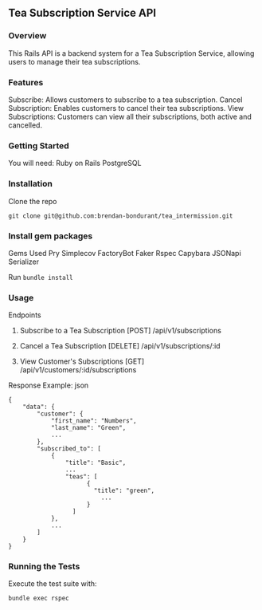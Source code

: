 ## Tea Subscription Service API

### Overview
This Rails API is a backend system for a Tea Subscription Service, allowing users to manage their tea subscriptions.

### Features
Subscribe: Allows customers to subscribe to a tea subscription.
Cancel Subscription: Enables customers to cancel their tea subscriptions.
View Subscriptions: Customers can view all their subscriptions, both active and cancelled.

### Getting Started
You will need:
Ruby on Rails
PostgreSQL

### Installation
Clone the repo
```
git clone git@github.com:brendan-bondurant/tea_intermission.git
```
### Install gem packages

Gems Used
Pry
Simplecov
FactoryBot
Faker
Rspec
Capybara
JSONapi Serializer

Run `bundle install`

### Usage
Endpoints

1. Subscribe to a Tea Subscription
[POST] /api/v1/subscriptions

2. Cancel a Tea Subscription
[DELETE] /api/v1/subscriptions/:id

3. View Customer's Subscriptions
[GET] /api/v1/customers/:id/subscriptions

Response Example:
json
```
{
    "data": {
        "customer": {
            "first_name": "Numbers",
            "last_name": "Green",
            ...
        },
        "subscribed_to": [
            {
                "title": "Basic",
                ...
                "teas": [
                      {
                        "title": "green",
                          ...
                      }
                  ]
            },
            ...
        ]
    }
}
```
### Running the Tests
Execute the test suite with:
```
bundle exec rspec
```
